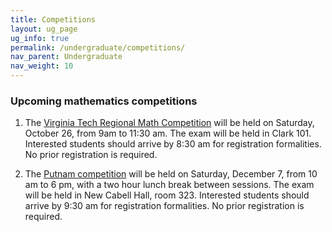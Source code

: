 ```yaml
---
title: Competitions
layout: ug_page
ug_info: true
permalink: /undergraduate/competitions/
nav_parent: Undergraduate
nav_weight: 10
---
```


<h3 class="mb-5">Upcoming mathematics competitions </h3>



1. The [Virginia Tech Regional Math Competition](http://intranet.math.vt.edu/people/plinnell/Vtregional/) will be held on Saturday, October  26, from 9am to 11:30 am. The exam will be held in Clark 101. Interested students should arrive by 8:30 am for registration formalities. No prior registration is required.

2. The [Putnam competition](https://www.maa.org/math-competitions/putnam-competition) will be held on Saturday, December 7, from 10 am to 6 pm, with a two hour lunch break between sessions. The exam will be held in New Cabell Hall, room 323. Interested students should arrive by 9:30 am for registration formalities. No prior registration is required.

